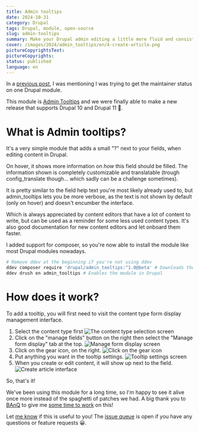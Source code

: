 ```yaml
---
title: Admin tooltips
date: 2024-10-31
category: Drupal
tags: Drupal, module, open-source
slug: admin-tooltips
summary: Make your Drupal admin editing a little more fluid and consistent with the admin tooltips module.
cover: /images/2024/admin_tooltips/en/4-create-article.png
pictureCopyrightsText:
pictureCopyrights: 
status: published
language: en
---
```


In a [previous post](https://pierre-paul.com/blog/become-maintainer-drupal-module), I was mentioning I was trying to get the maintainer status on one Drupal module.

This module is [Admin Tooltips](https://www.drupal.org/project/admin_tooltips) and we were finally able to make a new release that supports
Drupal 10 and Drupal 11 🎉.


# What is Admin tooltips?

It's a very simple module that adds a small "?" next to your fields, when editing content in Drupal.

On hover, it shows more information on _how_ this field should be filled.
The information shown is completely customizable and translatable (trough config_translate though... which sadly can
be a challenge sometimes).

It is pretty similar to the field help text you're most likely already used to, but admin_tooltips lets you
be more verbose, as the text is not shown by default (only on hover) and doesn't encumber the interface.

Which is always appreciated by content editors that have a lot of content to write, but can be used as a reminder for some less used content types.
It's also good documentation for new content editors and let onboard them faster.

I added support for composer, so you're now able to install the module like most Drupal modules nowadays.

```bash
# Remove ddev at the beginning if you're not using ddev
ddev composer require 'drupal/admin_tooltips:^1.0@beta' # Downloads the module
ddev drush en admin_tooltips # Enables the module in Drupal
```

# How does it work?

To add a tooltip, you will first need to visit the content type form display management interface.

1. Select the content type first ![The content type selection screen](/images/2024/admin_tooltips/en/1-content-types.png "Content type selection screen")
1. Click on the "manage fields" button on the right then select the "Manage form display" tab at the top. ![Manage form display screen](/images/2024/admin_tooltips/en/2-form-display.png "Manage form display screen")
1. Click on the gear icon, on the right. ![Click on the gear icon](/images/2024/admin_tooltips/en/3-form-display-gear.png "Click on the gear icon")
1. Put anything you want in the tooltip settings. ![Tooltip settings screen](/images/2024/admin_tooltips/en/3-tooltip-settings.png "Tooltip settings screen")
1. When you create or edit content, it will show up next to the field. ![Create article interface](/images/2024/admin_tooltips/en/4-create-article.png "Create article screen")

So, that's it!

We've been using this module for a long time, so I'm happy to see it alive once more instead of the spaghetti of patches we had.
A big thank you to [BAnQ](https://www.banq.qc.ca) to give me [some time to work](https://www.drupal.org/biblioth%C3%A8que-et-archives-nationales-du-qu%C3%A9bec) on this!

Let [me know](/#contact) if this is useful to you! The [issue queue](https://www.drupal.org/project/issues/admin_tooltips?categories=All) is open if you have any questions or feature requests 😀.
